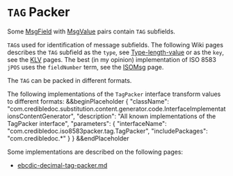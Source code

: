 # `TAG` Packer

Some [MsgField](https://github.com/credibledoc/credible-doc/blob/master/iso-8583-packer/src/main/java/com/credibledoc/iso8583packer/message/MsgField.java)
with [MsgValue](https://github.com/credibledoc/credible-doc/blob/master/iso-8583-packer/src/main/java/com/credibledoc/iso8583packer/message/MsgValue.java)
pairs contain `TAG` subfields.

`TAG`s used for identification of message subfields. The following Wiki pages describes the `TAG` subfield as the `type`, see
[Type-length-value](https://en.wikipedia.org/wiki/Type-length-value) or as the `key`,
see the [KLV](https://en.wikipedia.org/wiki/KLV) pages. The best (in my opinion) implementation of ISO 8583 `jPOS` uses the `fieldNumber` term,
see the [ISOMsg](http://jpos.org/doc/javadoc/org/jpos/iso/ISOMsg.html) page.

The `TAG` can be packed in different formats.

The following implementations of the `TagPacker` interface transform values to different formats:
&&beginPlaceholder {
    "className": "com.credibledoc.substitution.content.generator.code.InterfaceImplementationsContentGenerator",
    "description": "All known implementations of the TagPacker interface",
    "parameters": {
        "interfaceName": "com.credibledoc.iso8583packer.tag.TagPacker",
        "includePackages": "com.credibledoc.*"
    }
} &&endPlaceholder

Some implementations are described on the following pages:
* [ebcdic-decimal-tag-packer.md](../ebcdic/ebcdic-decimal-tag-packer.md)

